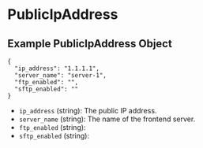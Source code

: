 # PublicIpAddress

## Example PublicIpAddress Object

```
{
  "ip_address": "1.1.1.1",
  "server_name": "server-1",
  "ftp_enabled": "",
  "sftp_enabled": ""
}
```

* `ip_address` (string): The public IP address.
* `server_name` (string): The name of the frontend server.
* `ftp_enabled` (string): 
* `sftp_enabled` (string): 
